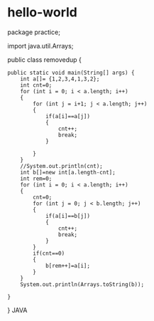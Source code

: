 # hello-world
package practice;

import java.util.Arrays;

public class removedup {

	public static void main(String[] args) {
		int a[]= {1,2,3,4,1,3,2};
		int cnt=0;
		for (int i = 0; i < a.length; i++)
		{
			for (int j = i+1; j < a.length; j++)
			{
				if(a[i]==a[j])
				{
					cnt++;
					break;
				}
				
			}
		}
		//System.out.println(cnt);
		int b[]=new int[a.length-cnt];
		int rem=0;
		for (int i = 0; i < a.length; i++)
		{
			cnt=0;
			for (int j = 0; j < b.length; j++)
			{
				if(a[i]==b[j])
				{
					cnt++;
					break;
				}
			}
			if(cnt==0)
			{
				b[rem++]=a[i];
			}
		}
		System.out.println(Arrays.toString(b));

	}

}
JAVA
